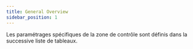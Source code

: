 ```yaml
---
title: General Overview
sidebar_position: 1
---
```


Les paramétrages spécifiques de la zone de contrôle sont définis dans la successive liste de tableaux.






